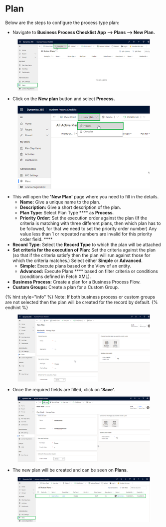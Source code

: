 # Plan

Below are the steps to configure the process type plan:

* Navigate to **Business Process Checklist App** **--> Plans --> New Plan.**

<figure><img src="../../../../.gitbook/assets/plan_1 (1).png" alt=""><figcaption></figcaption></figure>

* Click on the **New plan** button and select **Process.**

<figure><img src="../../../../.gitbook/assets/Plan_2.png" alt=""><figcaption></figcaption></figure>

* This will open the **'New Plan'** page where you need to fill in the details.
  * **Name:** Give a unique name to the plan.
  * **Description:** Give a short description of the plan.
  * **Plan Type:** Select Plan Type **** as **Process**.
  * **Priority Order:** Set the execution order against the plan (If the criteria is matching with three different plans, then which plan has to be followed, for that we need to set the priority order number) Any value less than 1 or repeated numbers are invalid for this priority order field. ****&#x20;
* **Record Type:** Select the **Record Type** to which the plan will be attached
* **Set criteria for the execution of Plan:** Set the criteria against the plan (so that if the criteria satisfy then the plan will run against those for which the criteria matches.) Select either **Simple** or **Advanced**.
  * **Simple:** Execute plans based on the View of an entity.
  * **Advanced:** Execute Plans **** based on filter criteria or conditions (conditions defined in Fetch XML).
* **Business Process:** Create a plan for a Business Process Flow.
* **Custom Groups:** Create a plan for a Custom Group.

{% hint style="info" %}
Note: If both business process or custom groups are not selected then the plan will be created for the record by default.
{% endhint %}

<figure><img src="../../../../.gitbook/assets/Plan_3 (1).png" alt=""><figcaption></figcaption></figure>

* Once the required fields are filled, click on **‘Save’**.

<figure><img src="../../../../.gitbook/assets/Plan_11 (1).png" alt=""><figcaption></figcaption></figure>

* The new plan will be created and can be seen on **Plans**.

<figure><img src="../../../../.gitbook/assets/Plan_12.png" alt=""><figcaption></figcaption></figure>
